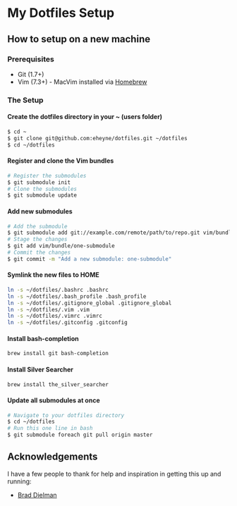 # My Dotfiles Setup

## How to setup on a new machine

### Prerequisites

* Git (1.7+)
* Vim (7.3+) - MacVim installed via [Homebrew](http://mxcl.github.com/homebrew/)

### The Setup

#### Create the dotfiles directory in your ~ (users folder)

```bash
$ cd ~
$ git clone git@github.com:eheyne/dotfiles.git ~/dotfiles
$ cd ~/dotfiles
```

#### Register and clone the Vim bundles

```bash
# Register the submodules
$ git submodule init
# Clone the submodules
$ git submodule update
```

#### Add new submodules

```bash
# Add the submodule
$ git submodule add git://example.com/remote/path/to/repo.git vim/bundle/one-submodule
# Stage the changes
$ git add vim/bundle/one-submodule
# Commit the changes
$ git commit -m "Add a new submodule: one-submodule"
```

#### Symlink the new files to HOME

```bash
ln -s ~/dotfiles/.bashrc .bashrc
ln -s ~/dotfiles/.bash_profile .bash_profile
ln -s ~/dotfiles/.gitignore_global .gitignore_global
ln -s ~/dotfiles/.vim .vim
ln -s ~/dotfiles/.vimrc .vimrc
ln -s ~/dotfiles/.gitconfig .gitconfig
```

#### Install bash-completion

```bash
brew install git bash-completion
```

#### Install Silver Searcher

```bash
brew install the_silver_searcher
```

#### Update all submodules at once

```bash
# Navigate to your dotfiles directory
$ cd ~/dotfiles
# Run this one line in bash
$ git submodule foreach git pull origin master
```

## Acknowledgements

I have a few people to thank for help and inspiration in getting this up and running:

* [Brad Dielman](https://github.com/bdielman)
